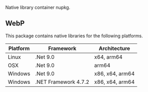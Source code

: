 Native library container nupkg.

## WebP

This package contains native libraries for the following platforms.

| Platform | Framework            | Architecture    | 
|----------|----------------------|-----------------|
| Linux    | .Net 9.0             | x64, arm64      |
| OSX      | .Net 9.0             | arm64           |
| Windows  | .Net 9.0             | x86, x64, arm64 |
| Windows  | .NET Framework 4.7.2 | x86, x64, arm64 |
